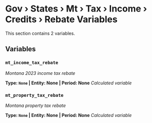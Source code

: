 # Gov › States › Mt › Tax › Income › Credits › Rebate Variables

This section contains 2 variables.

## Variables

### `mt_income_tax_rebate`
*Montana 2023 income tax rebate*

**Type: `None` | Entity: None | Period: None**
*Calculated variable*

### `mt_property_tax_rebate`
*Montana property tax rebate*

**Type: `None` | Entity: None | Period: None**
*Calculated variable*
